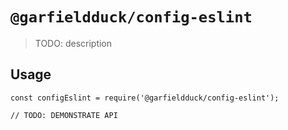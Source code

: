 # `@garfieldduck/config-eslint`

> TODO: description

## Usage

```
const configEslint = require('@garfieldduck/config-eslint');

// TODO: DEMONSTRATE API
```
